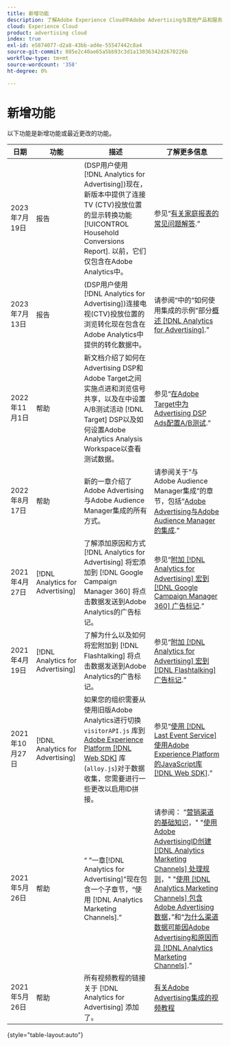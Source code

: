 ```yaml
---
title: 新增功能
description: 了解Adobe Experience Cloud中Adobe Advertising与其他产品和服务之间集成的更新。
cloud: Experience Cloud
product: advertising cloud
index: true
exl-id: e5874077-d2a8-43bb-ad4e-55547442c8a4
source-git-commit: 085e2c40ae65a5bb93c3d1a13036342d2670226b
workflow-type: tm+mt
source-wordcount: '358'
ht-degree: 0%

---
```


# 新增功能

以下功能是新增功能或最近更改的功能。

| 日期 | 功能 | 描述 | 了解更多信息 |
| ---- | ------- | ----------- | -------------------- |
| 2023年7月19日 | 报告 | (DSP用户使用 [!DNL Analytics for Advertising])现在，新版本中提供了连接TV (CTV)投放位置的显示转换功能 [!UICONTROL Household Conversions Report]. 以前，它们仅包含在Adobe Analytics中。 | 参见“[有关家庭报表的常见问题解答](/help/dsp/reports/faq-household-report.md).” |
| 2023年7月13日 | 报告 | (DSP用户使用 [!DNL Analytics for Advertising])连接电视(CTV)投放位置的浏览转化现在包含在Adobe Analytics中提供的转化数据中。 | 请参阅“中的“如何使用集成的示例”部分[概述 [!DNL Analytics for Advertising]](/help/integrations/analytics/overview.md#integration-examples).” |
| 2022年11月1日 | 帮助 | 新文档介绍了如何在Advertising DSP和Adobe Target之间实施点进和浏览信号共享，以及在中设置A/B测试活动 [!DNL Target] DSP以及如何设置Adobe Analytics Analysis Workspace以查看测试数据。 | 参见“[在Adobe Target中为Advertising DSP Ads配置A/B测试](/help/integrations/target/overview-ab-tests.md).” |
| 2022年8月17日 | 帮助 | 新的一章介绍了Adobe Advertising与Adobe Audience Manager集成的所有方式。 | 请参阅关于“与Adobe Audience Manager集成”的章节，包括“[Adobe Advertising与Adobe Audience Manager的集成](/help/integrations/audience-manager/overview.md).” |
| 2021年4月27日 | [!DNL Analytics for Advertising] | 了解添加原因和方式 [!DNL Analytics for Advertising] 将宏添加到 [!DNL Google Campaign Manager 360] 将点击数据发送到Adobe Analytics的广告标记。 | 参见“[附加 [!DNL Analytics for Advertising] 宏到 [!DNL Google Campaign Manager 360] 广告标记](/help/integrations/analytics/macros-google-campaign-manager.md).” |
| 2021年4月19日 | [!DNL Analytics for Advertising] | 了解为什么以及如何将宏附加到 [!DNL Flashtalking] 将点击数据发送到Adobe Analytics的广告标记。 | 参见“[附加 [!DNL Analytics for Advertising] 宏到 [!DNL Flashtalking] 广告标记](/help/integrations/analytics/macros-flashtalking.md).” |
| 2021年10月27日 | [!DNL Analytics for Advertising] | 如果您的组织需要从使用旧版Adobe Analytics进行切换 `visitorAPI.js` 库到 [Adobe Experience Platform [!DNL Web SDK]](https://experienceleague.adobe.com/docs/experience-platform/edge/home.html) 库(`alloy.js`)对于数据收集，您需要进行一些更改以启用ID拼接。 | 参见“[使用 [!DNL Last Event Service] 使用Adobe Experience Platform的JavaScript库 [!DNL Web SDK]](/help/integrations/analytics/web-sdk.md).” |
| 2021年5月26日 | 帮助 | “ ”一章[!DNL Analytics for Advertising]”现在包含一个子章节，“使用 [!DNL Analytics Marketing Channels].” | 请参阅： ”[营销渠道的基础知识](/help/integrations/analytics/marketing-channels/mc-overview.md)，&quot; &quot;[使用Adobe AdvertisingID创建 [!DNL Analytics Marketing Channels] 处理规则](/help/integrations/analytics/marketing-channels/mc-ids.md)，&quot; &quot;[使用 [!DNL Analytics Marketing Channels] 包含Adobe Advertising数据](/help/integrations/analytics/marketing-channels/mc-ac-data.md)，”和“[为什么渠道数据可能因Adobe Advertising和原因而异 [!DNL Analytics Marketing Channels]](/help/integrations/analytics/marketing-channels/mc-data-variances.md).” |
| 2021年5月26日 | 帮助 | 所有视频教程的链接关于 [!DNL Analytics for Advertising] 添加了。 | [有关Adobe Advertising集成的视频教程](https://experienceleague.adobe.com/docs/advertising-learn/tutorials/overview.html) |

{style="table-layout:auto"}

<!-- At some point, just make this an overview page instead?

Adobe Advertising is integrated with the following Adobe Experience Cloud products:

* [Adobe Analytics](/help/integrations/analytics/overview.md)

* Adobe Audience Manager

* Adobe Campaign (Adobe Advertising Search only)

 -->
